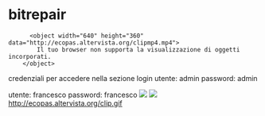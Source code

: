 # bitrepair
          <object width="640" height="360" data="http://ecopas.altervista.org/clipmp4.mp4">
            Il tuo browser non supporta la visualizzazione di oggetti incorporati.
        </object>
credenziali per accedere nella sezione login
utente: admin
password: admin

utente: francesco 
password: francesco
<img src="https://media.giphy.com/media/3o6ZtaO9BZHcOjmErm/giphy.gif" />
<img src="[http://ecopas.altervista.org/clip.gif](http://ecopas.altervista.org/ezgif.com-video-to-webp-converter.webp)" />
http://ecopas.altervista.org/clip.gif

